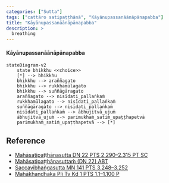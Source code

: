 ```yaml
---
categories: ["Sutta"]
tags: ["cattāro satipaṭṭhānā", "Kāyānupassanāānāpānapabba"]
title: "Kāyānupassanāānāpānapabba"
description: >
  breathing
---
```


#### Kāyānupassanāānāpānapabba

```mermaid
stateDiagram-v2
    state bhikkhu <<choice>>
    [*] --> bhikkhu
    bhikkhu --> araññagato
    bhikkhu --> rukkhamūlagato
    bhikkhu --> suññāgāragato
    araññagato --> nisīdati_pallaṅkaṁ
    rukkhamūlagato --> nisīdati_pallaṅkaṁ
    suññāgāragato --> nisīdati_pallaṅkaṁ
    nisīdati_pallaṅkaṁ --> ābhujitvā_ujuṁ
    ābhujitvā_ujuṁ --> parimukhaṁ_satiṁ_upaṭṭhapetvā
    parimukhaṁ_satiṁ_upaṭṭhapetvā --> [*]
```

## Reference

- [Mahāsatipaṭṭhānasutta DN 22 PTS 2.290–2.315 PT SC](https://suttacentral.net/dn22)
- [Mahāsatipaṭṭhānasuttaṁ (DN 22) ABT](https://www.ancient-buddhist-texts.net/Buddhist-Texts/D22-Mahasatipatthana/index.htm)
- [Saccavibhaṅgasutta MN 141 PTS 3.248–3.252](https://suttacentral.net/mn141)
- [Mahākhandhaka Pli Tv Kd 1 PTS 1.1–1.100 P](https://suttacentral.net/pli-tv-kd1)